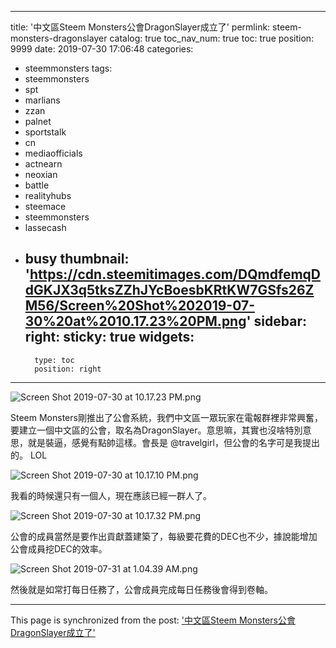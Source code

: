 
---
title: '中文區Steem Monsters公會DragonSlayer成立了'
permlink: steem-monsters-dragonslayer
catalog: true
toc_nav_num: true
toc: true
position: 9999
date: 2019-07-30 17:06:48
categories:
- steemmonsters
tags:
- steemmonsters
- spt
- marlians
- zzan
- palnet
- sportstalk
- cn
- mediaofficials
- actnearn
- neoxian
- battle
- realityhubs
- steemace
- steemmonsters
- lassecash
- busy
thumbnail: 'https://cdn.steemitimages.com/DQmdfemqDdGKJX3q5tksZZhJYcBoesbKRtKW7GSfs26ZM56/Screen%20Shot%202019-07-30%20at%2010.17.23%20PM.png'
sidebar:
    right:
        sticky: true
widgets:
    -
        type: toc
        position: right
---


![Screen Shot 2019-07-30 at 10.17.23 PM.png](https://cdn.steemitimages.com/DQmdfemqDdGKJX3q5tksZZhJYcBoesbKRtKW7GSfs26ZM56/Screen%20Shot%202019-07-30%20at%2010.17.23%20PM.png)

Steem Monsters剛推出了公會系統，我們中文區一眾玩家在電報群裡非常興奮，要建立一個中文區的公會，取名為DragonSlayer。意思嘛，其實也沒啥特別意思，就是裝逼，感覺有點帥這樣。會長是 @travelgirl，但公會的名字可是我提出的。 LOL

![Screen Shot 2019-07-30 at 10.17.10 PM.png](https://cdn.steemitimages.com/DQmPMxkZF13vxEyENBeePHZwmhYRwF43my2ndFgKeLVpY1A/Screen%20Shot%202019-07-30%20at%2010.17.10%20PM.png)

我看的時候還只有一個人，現在應該已經一群人了。


![Screen Shot 2019-07-30 at 10.17.32 PM.png](https://cdn.steemitimages.com/DQmQE7JZD3ch9v4cHkEhVtb8EZ1c4XaxHjCdGyct6WReFe6/Screen%20Shot%202019-07-30%20at%2010.17.32%20PM.png)

公會的成員當然是要作出貢獻蓋建築了，每級要花費的DEC也不少，據說能增加公會成員挖DEC的效率。

![Screen Shot 2019-07-31 at 1.04.39 AM.png](https://cdn.steemitimages.com/DQmTXVzsxLdVQC2cdXGaDxrWHfJTJ4YWXTjRLAY8qLsb3ai/Screen%20Shot%202019-07-31%20at%201.04.39%20AM.png)

然後就是如常打每日任務了，公會成員完成每日任務後會得到卷軸。

- - -

This page is synchronized from the post: ['中文區Steem Monsters公會DragonSlayer成立了'](https://steemit.com/@htliao/steem-monsters-dragonslayer)
